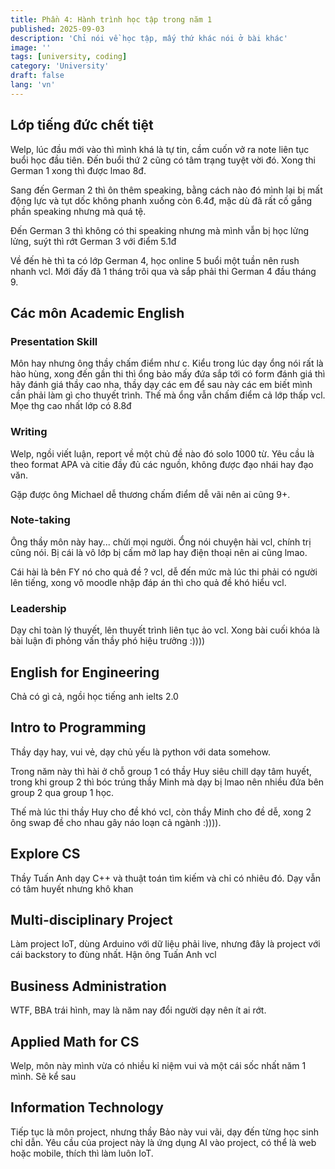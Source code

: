 ```yaml
---
title: Phần 4: Hành trình học tập trong năm 1
published: 2025-09-03
description: 'Chỉ nói về học tập, mấy thứ khác nói ở bài khác'
image: ''
tags: [university, coding]
category: 'University'
draft: false 
lang: 'vn'
---
```


## Lớp tiếng đức chết tiệt

Welp, lúc đầu mới vào thì mình khá là tự tin, cầm cuốn vở ra note liên tục buổi học đầu tiên. Đến buổi thứ 2 cũng có tâm trạng tuyệt vời đó. Xong thi German 1 xong thì được lmao 8đ.

Sang đến German 2 thì ôn thêm speaking, bằng cách nào đó mình lại bị mất động lực và tụt dốc không phanh xuống còn 6.4đ, mặc dù đã rất cố gắng phần speaking nhưng mà quá tệ.

Đến German 3 thì không có thi speaking nhưng mà mình vẫn bị học lửng lửng, suýt thì rớt German 3 với điểm 5.1đ

Về đến hè thì ta có lớp German 4, học online 5 buổi một tuần nên rush nhanh vcl. Mới đấy đã 1 tháng trôi qua và sắp phải thi German 4 đầu tháng 9.

## Các môn Academic English

### Presentation Skill

Môn hay nhưng ông thầy chấm điểm như c. Kiểu trong lúc dạy ổng nói rất là hào hùng, xong đến gần thi thì ổng bảo mấy đứa sắp tới có form đánh giá thì hãy đánh giá thầy cao nha, thầy dạy các em để sau này các em biết mình cần phải làm gì cho thuyết trình. Thế mà ổng vẫn chấm điểm cả lớp thấp vcl. Mọe thg cao nhất lớp có 8.8đ

### Writing

Welp, ngồi viết luận, report về một chủ đề nào đó solo 1000 từ. Yêu cầu là theo format APA và citie đầy đủ các nguồn, không được đạo nhái hay đạo văn.

Gặp được ông Michael dễ thương chấm điểm dễ vãi nên ai cũng 9+.

### Note-taking

Ông thầy môn này hay... chửi mọi người. Ổng nói chuyện hài vcl, chính trị cũng nói. Bị cái là vô lớp bị cấm mở lap hay điện thoại nên ai cũng lmao.

Cái hài là bên FY nó cho quả đề ? vcl, dễ đến mức mà lúc thi phải có người lên tiếng, xong vô moodle nhập đáp án thì cho quả đề khó hiểu vcl.

### Leadership

Dạy chỉ toàn lý thuyết, lên thuyết trình liên tục ảo vcl. Xong bài cuối khóa là bài luận đi phỏng vấn thầy phó hiệu trưởng :))))

## English for Engineering

Chả có gì cả, ngồi học tiếng anh ielts 2.0

## Intro to Programming

Thầy dạy hay, vui vẻ, dạy chủ yếu là python với data somehow.

Trong năm này thì hài ở chỗ group 1 có thầy Huy siêu chill dạy tâm huyết, trong khi group 2 thì bóc trúng thầy Minh mà dạy bị lmao nên nhiều đứa bên group 2 qua group 1 học.

Thế mà lúc thi thầy Huy cho đề khó vcl, còn thầy Minh cho đề dễ, xong 2 ông swap đề cho nhau gây náo loạn cả ngành :)))).

## Explore CS

Thầy Tuấn Anh dạy C++ và thuật toán tìm kiếm và chỉ có nhiêu đó. Dạy vẫn có tâm huyết nhưng khô khan

## Multi-disciplinary Project

Làm project IoT, dùng Arduino với dữ liệu phải live, nhưng đây là project với cái backstory to đùng nhất. Hận ông Tuấn Anh vcl

## Business Administration

WTF, BBA trái hình, may là năm nay đổi người dạy nên ít ai rớt.

## Applied Math for CS

Welp, môn này mình vừa có nhiều kỉ niệm vui và một cái sốc nhất năm 1 mình. Sẽ kể sau

## Information Technology

Tiếp tục là môn project, nhưng thầy Bảo này vui vãi, dạy đến từng học sinh chỉ dẫn. Yêu cầu của project này là ứng dụng AI vào project, có thể là web hoặc mobile, thích thì làm luôn IoT.
